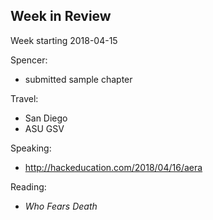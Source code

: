 ## Week in Review

Week starting 2018-04-15

Spencer:
* submitted sample chapter

Travel:
* San Diego
* ASU GSV

Speaking: 
* http://hackeducation.com/2018/04/16/aera

Reading:
* *Who Fears Death*